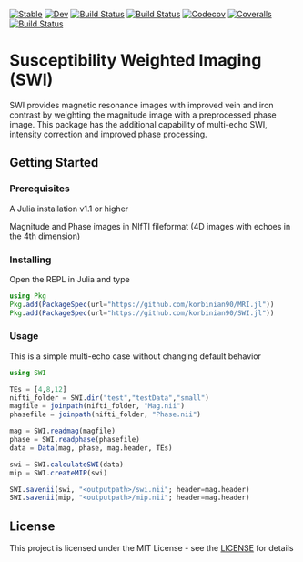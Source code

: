 [![Stable](https://img.shields.io/badge/docs-stable-blue.svg)](https://korbinian90.github.io/SWI.jl/stable)
[![Dev](https://img.shields.io/badge/docs-dev-blue.svg)](https://korbinian90.github.io/SWI.jl/dev)
[![Build Status](https://travis-ci.com/korbinian90/SWI.jl.svg?branch=master)](https://travis-ci.com/korbinian90/SWI.jl)
[![Build Status](https://ci.appveyor.com/api/projects/status/github/korbinian90/SWI.jl?svg=true)](https://ci.appveyor.com/project/korbinian90/SWI-jl)
[![Codecov](https://codecov.io/gh/korbinian90/SWI.jl/branch/master/graph/badge.svg)](https://codecov.io/gh/korbinian90/SWI.jl)
[![Coveralls](https://coveralls.io/repos/github/korbinian90/SWI.jl/badge.svg?branch=master)](https://coveralls.io/github/korbinian90/SWI.jl?branch=master)
[![Build Status](https://api.cirrus-ci.com/github/korbinian90/SWI.jl.svg)](https://cirrus-ci.com/github/korbinian90/SWI.jl)

# Susceptibility Weighted Imaging (SWI)
SWI provides magnetic resonance images with improved vein and iron contrast by weighting the magnitude image with a preprocessed phase image. This package has the additional capability of multi-echo SWI, intensity correction and improved phase processing.

## Getting Started

### Prerequisites
A Julia installation v1.1 or higher

Magnitude and Phase images in NIfTI fileformat (4D images with echoes in the 4th dimension)

### Installing
Open the REPL in Julia and type

```julia
using Pkg
Pkg.add(PackageSpec(url="https://github.com/korbinian90/MRI.jl"))
Pkg.add(PackageSpec(url="https://github.com/korbinian90/SWI.jl"))
```

### Usage
This is a simple multi-echo case without changing default behavior
```julia
using SWI

TEs = [4,8,12]
nifti_folder = SWI.dir("test","testData","small")
magfile = joinpath(nifti_folder, "Mag.nii")
phasefile = joinpath(nifti_folder, "Phase.nii")

mag = SWI.readmag(magfile)
phase = SWI.readphase(phasefile)
data = Data(mag, phase, mag.header, TEs)

swi = SWI.calculateSWI(data)
mip = SWI.createMIP(swi)

SWI.savenii(swi, "<outputpath>/swi.nii"; header=mag.header)
SWI.savenii(mip, "<outputpath>/mip.nii"; header=mag.header)
```

## License
This project is licensed under the MIT License - see the [LICENSE](https://github.com/korbinian90/SWI.jl/blob/development/LICENSE) for details
